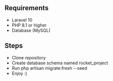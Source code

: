 ## Requirements

* Laravel 10
* PHP 8.1 or higher
* Database (MySQL)

## Steps

* Clone repository
* Create database schema named rocket_project
* Run php artisan migrate:fresh --seed
* Enjoy :)